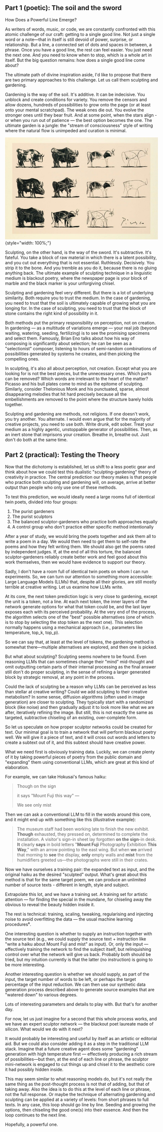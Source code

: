 ## Part 1 (poetic): The soil and the sword


How Does a Powerful Line Emerge?

As writers of words, music, or code, we are constantly confronted with this atomic challenge of our craft: getting to a single good line. Not just a single word or a note—that in itself is still devoid of power, surprise, or relationship. But a line, a connected set of dots and spaces in between, a phrase. Once you have a good line, the rest can feel easier. You just need the next one. And you need to know when to stop, which is a whole art in itself. But the big question remains: how does a single good line come about?

The ultimate path of divine inspiration aside, I'd like to propose that there are two primary approaches to this challenge. Let us call them sculpting and gardening.

Gardening is the way of the soil. It's additive. It can be indecisive. You unblock and create conditions for variety. You remove the censors and allow dozens, hundreds of possibilities to grow onto the page (or at least onto your mental scratchpad). The weak ones die out. You evolve the stronger ones until they bear fruit. And at some point, when the stars align - or when you run out of patience — the best option becomes the one. The ultimate garden is a jungle: the "stream of consciousness" style of writing where the natural flow is unimpeded and curation is minimal.

![Picasso's Bulls](./img/bulls.jpg){style="width: 100%;"}

Sculpting, on the other hand, is the way of the sword. It's subtractive. It's fateful. You take a block of raw material in which there is a latent possibility, and you cut out everything that is not essential. Ruthlessly. Decisively. You strip it to the bone. And you tremble as you do it, because there is no gluing anything back. The ultimate example of sculpting technique in a linguistic medium is blackout poetry, where the newspaper page is your block of marble and the black marker is your unforgiving chisel.   

Sculpting and gardening feel very different. But there is a lot of underlying similarity. Both require you to trust the medium. In the case of gardening, you need to trust that the soil is ultimately capable of growing what you are longing for. In the case of sculpting, you need to trust that the block of stone contains the right kind of possibility in it.

Both methods put the primary responsibility on perception, not on creation. In gardening — as a multitude of variations emerge — your real job (beyond waiting, watering, seeding, fertilizing) is to see the promising specimens and select them. Famously, Brian Eno talks about how his way of composing is significantly about selection; he can be seen as a "selectionist" composer, listening to hours of semi-random combinations of possibilities generated by systems he creates, and then picking the compelling ones.

In sculpting, it's also all about perception, not creation. Except what you are looking for is not the best pieces, but the unnecessary ones. Which parts can be removed? Which words are irrelevant to the heart of the matter? Picasso and his bull plates come to mind as the epitome of sculpting. Similarly, consider Thelonious Monk and his punctuated, sparse, almost disappearing melodies that hit hard precisely because all the embellishments are removed to the point where the structure barely holds together.

Sculpting and gardening are methods, not religions. If one doesn't work, you try another. You alternate. I would even argue that for the majority of creative projects, you need to use both. Write drunk, edit sober. Treat your medium as a highly agentic, unstoppable generator of possibilities. Then, as an inert stone that imprisons your creation. Breathe in, breathe out. Just don't do both at the same time.

## Part 2 (practical): Testing the Theory

Now that the dichotomy is established, let us shift to a less poetic gear and think about how we could test this dualistic "sculpting-gardening" theory of creativity in practice. The central prediction our theory makes is that people who practice both sculpting and gardening will, on average, arrive at better output than people who only use one of these methods.

To test this prediction, we would ideally need a large rooms full of identical twin poets, divided into four groups:

1. The purist gardeners
2. The purist sculptors
3. The balanced sculptor-gardeners who practice both approaches equally
4. A control group who don't practice either specific method intentionally

After a year of study, we would bring the poets together and ask them all to write a poem in a day. We would then need to get them to self-rate the poems and how they felt writing them. We should also get the poems rated by independent judges. If, at the end of all this torture, the balanced sculptor-gardeners reliably create better work and feel good about this work themselves, then we would have evidence to support our theory.

Sadly, I don't have a room full of identical twin poets on whom I can run experiments. So, we can turn our attention to something more accessible: Large Language Models (LLMs) that, despite all their glories, are still mostly terrible at creative writing. Let us examine how LLMs write.

At its core, the next token prediction logic is very close to gardening, except the unit is a token, not a line. At each next token, the inner layers of the network generate options for what that token could be, and the last layer exposes each with its perceived probability. At the very end of the process, the algorithm selects one of the "best" possible alternatives (one of which is to stop by selecting the stop token as the next one). This selection normally happens using a mechanical approach (i.e., parameters like temperature, top_k, top_p).

So we can say that, at least at the level of tokens, the gardening method is somewhat there—multiple alternatives are explored, and then one is picked.

But what about sculpting? Sculpting seems nowhere to be found. Even reasoning LLMs that can sometimes change their "mind" mid-thought and omit outputting certain parts of their internal processing as the final answer still don't do proper sculpting, in the sense of refining a larger generated block by strategic removal, at any point in the process.

Could the lack of sculpting be a reason why LLMs can be perceived as less than stellar at creative writing? Could we add sculpting to their creative metabolism? In some sense, diffusion algorithms (often used in image generation) are closer to sculpting. They typically start with a randomized block (like noise) and then gradually adjust it to look more like what we are after, iteratively refining the image. But still, this is not exactly the same as targeted, subtractive chiseling of an existing, over-complete form.   

So let us speculate on how proper sculptor networks could be created for text. Our minimal goal is to train a network that will perform blackout poetry well. We will give it a piece of text, and it will cross out words and letters to create a subtext out of it, and this subtext should have creative power.

What we need first is obviously training data. Luckily, we can create plenty of it by taking powerful pieces of poetry from the public domain and "expanding" them using conventional LLMs, which are great at this kind of elaboration.

For example, we can take Hokusai's famous haiku:

> Though on the sign
> 
> it says "Mount Fuji this way" —
> 
> We see only mist

Then we can ask a conventional LLM to fill in the words around this core, and it might end up with something like this (illustrative example):

> The museum staff had been working late to finish the new exhibit. **Though** exhausted, they pressed on, determined to complete the installation. A visitor's sign-in sheet lay forgotten **on the sign**-in desk. **It** clearly **says** in bold letters "**Mount Fuji** Photography Exhibition **This Way**," with an arrow pointing to the east wing. But when **we** arrived that morning to **see** the display, **only** empty walls and **mist** from the humidifiers greeted us—the photographs were still in their crates.

Now we have ourselves a training pair: the expanded text as input, and the original haiku as the desired "sculpted" output. What's great about this method is that for the same target poem, we can produce an unlimited number of source texts - different in length, style and subject.

Extrapolate this lot, and we have a training set. A training set for artistic attention — for finding the special in the mundane, for chiseling away the obvious to reveal the beauty hidden inside it.

The rest is technical: training, scaling, tweaking, regularising and injecting noise to avoid overfitting the data — the usual machine learning procedures⁶.

One interesting question is whether to supply an instruction together with the source text (e.g., we could supply the source text + instruction like "write a haiku about Mount Fuji and mist" as input). Or, only the input — effectively training the network to find the subject itself, but relinquishing control over what the network will give us back. Probably both should be tried, but my intuition currently is that the latter (no instruction) is going to be more interesting.

Another interesting question is whether we should supply, as part of the input, the target number of words to be left, or perhaps the target percentage of the input reduction. We can then use our synthetic data generation process described above to generate source examples that are "watered down" to various degrees.

Lots of interesting parameters and details to play with. But that's for another day.

For now, let us just imagine for a second that this whole process works, and we have an expert sculptor network — the blackout poet laureate made of silicon. What would we do with it next?

It would probably be interesting and useful by itself as an artistic or editorial aid. But we could also consider adding it as a step in the traditional LLM stack. Imagine that a future creative agent does some "gardening" generation with high temperature first — effectively producing a rich stream of possibilities—but then, at the end of each line or phrase, the sculptor mini-network is engaged to cut things up and chisel it to the aesthetic core it had possibly hidden inside.

This may seem similar to what reasoning models do, but it's not really the same thing as the post-thought process is not that of adding, but that of taking away.
Also the idea is to do this at the level of each line or phrase, not the full response. Or maybe the technique of alternating gardening and sculpting can be applied at a variety of levels: from short phrases to full texts. In any case, this loop should go line by line. Seeding and growing the options, then chiseling the good one(s) into their essence. And then the loop continues to the next line.

Hopefully, a powerful one.